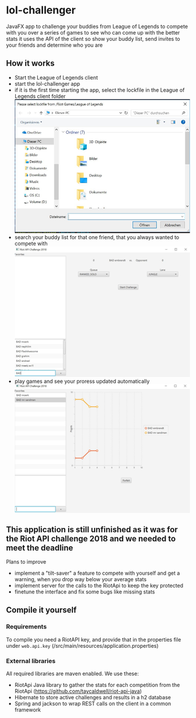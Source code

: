 # lol-challenger
JavaFX app to challenge your buddies from League of Legends to compete with you over a series of games
to see who can come up with the better stats it uses the API of the client so show your buddy list, send invites to your friends and determine who you are

## How it works
- Start the League of Legends client
- start the lol-challenger app
- if it is the first time starting the app, select the lockfile in the League of Legends client folder
![Choose Lockfile](/doc/img/chooseLockFile.jpg?raw=true)
- search your buddy list for that one friend, that you always wanted to compete with
![Search buddies](/doc/img/searchBuddies.jpg?raw=true)
- play games and see your proress updated automatically ![Update progress](/doc/img/progress.jpg?raw=true)

## This application is still unfinished as it was for the Riot API challenge 2018 and we needed to meet the deadline
Plans to improve
- implement a "tilt-saver" a feature to compete with yourself and get a warning, when you drop way below your average stats
- implement server for the calls to the RiotApi to keep the key protected
- finetune the interface and fix some bugs like missing stats

## Compile it yourself
### Requirements
To compile you need a RiotAPI key, and provide that in the properties file under `web.api.key` (/src/main/resources/application.properties)

### External libraries
All required libraries are maven enabled. We use these:
- RiotApi Java library to gather the stats for each competition from the RiotApi (https://github.com/taycaldwell/riot-api-java)
- Hibernate to store active challenges and results in a h2 database
- Spring and jackson to wrap REST calls on the client in a common framework
